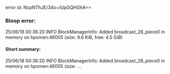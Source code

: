 error id: NcpNThJE/34o+IUpGQHGhA==
### Bloop error:

25/06/18 00:36:20 INFO BlockManagerInfo: Added broadcast_28_piece0 in memory on hpomen:46005 (size: 9.6 KiB, free: 4.5 GiB)
#### Short summary: 

25/06/18 00:36:20 INFO BlockManagerInfo: Added broadcast_28_piece0 in memory on hpomen:46005 (size: ...